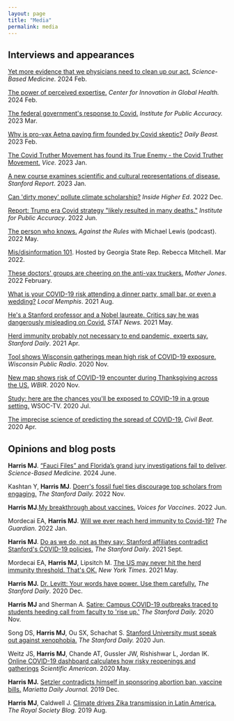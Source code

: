 ```yaml
---
layout: page
title: "Media"
permalink: media
---
```


## Interviews and appearances

[Yet more evidence that we physicians need to clean up our act.](https://sciencebasedmedicine.org/yet-more-evidence-that-we-physicians-need-to-clean-up-our-act/) *Science-Based Medicine.* 2024 Feb.

[The power of perceived expertise.](https://globalhealth.stanford.edu/research/the-power-of-perceived-expertise-in-health-communication.html/) *Center for Innovation in Global Health.* 2024 Feb.

[The federal government's response to Covid.](https://accuracy.org/release/the-federal-governments-response-to-covid/) *Institute for Public Accuracy.* 2023 Mar.

[Why is pro-vax Aetna paying firm founded by Covid skeptic?](https://www.thedailybeast.com/dr-eli-david-covid-conspiracy-theorist-on-twitter-linked-to-aetna-and-cvs) *Daily Beast.* 2023 Feb.

[The Covid Truther Movement has found its True Enemy - the Covid Truther Movement.](https://www.vice.com/en/article/g5va5x/robert-w-malone-stew-peters-lawsuit-covid) *Vice.* 2023 Jan.

[A new course examines scientific and cultural representations of disease.](https://news.stanford.edu/report/2023/01/03/students-examine-scientific-cultural-representations-disease/) *Stanford Report*. 2023 Jan.

[Can 'dirty money' pollute climate scholarship?](https://www.reuters.com/article/us-health-coronavirus-usa-economy-idUSKBN2BH1DK) *Inside Higher Ed*. 2022 Dec.

[Report: Trump era Covid strategy "likely resulted in many deaths."](https://accuracy.org/release/report-trump-era-covid-strategy-likely-resulted-in-many-deaths/) *Institute for Public Accuracy*. 2022 Jun.

[The person who knows.](https://www.pushkin.fm/podcasts/against-the-rules/the-person-who-knows) *Against the Rules* with Michael Lewis (podcast). 2022 May.

[Mis/disinformation 101](https://fb.watch/bx49crK-zi/). Hosted by Georgia State Rep. Rebecca Mitchell. Mar 2022.

[These doctors' groups are cheering on the anti-vax truckers.](https://www.motherjones.com/politics/2022/02/ottawa-convoy-protest-promoters-elite-medical-credentials-financial-incentives-astroturf-libertarian/) *Mother Jones*. 2022 February.

[What is your COVID-19 risk attending a dinner party, small bar, or even a wedding?](https://www.localmemphis.com/article/news/health/coronavirus/what-is-your-covid-19-risk-attending-a-dinner-party-small-bar-or-even-a-wedding/522-6bd9cf89-1667-40b5-b0b5-ecee09271c02) *Local Memphis*. 2021 Aug.

[He's a Stanford professor and a Nobel laureate. Critics say he was dangerously misleading on Covid.](https://www.statnews.com/2021/05/24/stanford-professor-and-nobel-laureate-critics-say-he-was-dangerously-misleading-on-covid/) *STAT News.* 2021 May.

[Herd immunity probably not necessary to end pandemic, experts sa](https://stanforddaily.com/2021/04/08/herd-immunity-probably-not-necessary-to-end-pandemic-experts-say/)[y.](https://stanforddaily.com/2021/04/08/herd-immunity-probably-not-necessary-to-end-pandemic-experts-say/https://stanforddaily.com/2021/04/08/herd-immunity-probably-not-necessary-to-end-pandemic-experts-say/) *Stanford Daily*. 2021 Apr.

[Tool shows Wisconsin gatherings mean high risk of COVID-19 exposure.](https://www.wpr.org/tool-shows-wisconsin-gatherings-mean-high-risk-covid-19-exposure) *Wisconsin Public Radio*. 2020 Nov.

[New map shows risk of COVID-19 encounter during Thanksgiving across the US.](https://www.wbir.com/article/news/health/coronavirus/new-map-shows-risk-of-covid-19-encounter-during-thanksgiving/51-3059bbf5-f225-4cfc-8cd2-09634784cfa9) *WBIR*. 2020 Nov.

[Study: here are the chances you'll be exposed to COVID-19 in a group setting.](https://www.wsoctv.com/news/local/group-100-people-meck-co-theres-98-chance-1-person-has-covid-19-study-says/AHH5ACRIZNBARPJX3K7WP4SOBM/) WSOC-TV. 2020 Jul.

[The imprecise science of predicting the spread of COVID-19.](https://www.civilbeat.org/2020/04/the-imprecise-science-of-predicting-the-spread-of-covid-19/) *Civil Beat*. 2020 Apr.

## Opinions and blog posts

**Harris MJ**. [“Fauci Files” and Florida’s grand jury investigations fail to deliver](https://sciencebasedmedicine.org/fauci-files-and-floridas-grand-jury-investigations-fail-to-deliver/). *Science-Based Medicine.* 2024 June.

Kashtan Y, **Harris MJ**. [Doerr's fossil fuel ties discourage top scholars from engaging.](https://stanforddaily.com/2022/11/17/from-the-community-doerrs-fossil-fuel-ties-discourage-top-scholars-from-engaging/) *The Stanford Daily.* 2022 Nov.

**Harris MJ**.[My breakthrough about vaccines.](https://www.voicesforvaccines.org/my-pertussis-breakthrough/) *Voices for Vaccines*. 2022 Jun.

Mordecai EA, **Harris MJ**. [Will we ever reach herd immunity to Covid-19?](https://www.theguardian.com/commentisfree/2022/jan/10/herd-immunity-threshold-covid-new-variants) *The Guardian.* 2022 Jan.

**Harris MJ**. [Do as we do, not as they say: Stanford affiliates contradict Stanford's COVID-19 policies.](https://stanforddaily.com/2021/09/05/do-as-we-do-not-as-they-say/) *The Stanford Daily*. 2021 Sept.

Mordecai EA, **Harris MJ**, Lipsitch M. [The US may never hit the herd immunity threshold. That's OK.](https://www.nytimes.com/2021/05/28/opinion/herd-immunity-covid-us.html) *New York Times*. 2021 May.

**Harris MJ.** [Dr. Levitt: Your words have power. Use them carefully.](https://stanforddaily.com/2020/12/13/dr-levitt-your-words-have-power-use-them-carefully/) *The Stanford Daily*. 2020 Dec.

**Harris MJ** and Sherman A. [Satire: Campus COVID-19 outbreaks traced to students heeding call from faculty to 'rise up.'](https://stanforddaily.com/2020/11/19/campus-covid-19-outbreaks-traced-to-students-heeding-call-from-faculty-to-rise-up/) *The Stanford Daily.* 2020 Nov.

Song DS, **Harris MJ**, Ou SX, Schachat S. [Stanford University must speak out against xenophobia.](https://stanforddaily.com/2020/06/19/stanford-university-must-speak-out-against-xenophobia/) *The Stanford Daily.* 2020 Jun.

Weitz JS, **Harris MJ**, Chande AT, Gussler JW, Rishishwar L, Jordan IK. [Online COVID-19 dashboard calculates how risky reopenings and gatherings](https://blogs.scientificamerican.com/observations/online-covid-19-dashboard-calculates-how-risky-reopenings-and-gatherings-can-be/) *Scientific American*. 2020 May.

**Harris MJ.** [Setzler contradicts himself in sponsoring abortion ban, vaccine bills.](https://www.mdjonline.com/opinion/letters_to_editor/setzler-contradicts-himself-in-sponsoring-abortion-ban-vaccine-bills/article_11548f66-1bc0-11ea-a4bb-4f6be9415f44.html) *Marietta Daily Journal.* 2019 Dec.

**Harris MJ**, Caldwell J. [Climate drives Zika transmission in Latin America.](https://royalsociety.org/blog/2019/08/zika-transmission/) *The Royal Society Blog.* 2019 Aug.
